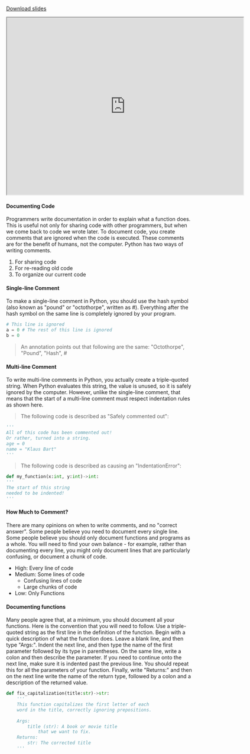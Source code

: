 
[Download slides](Documenting.pdf)


<iframe style="width: 640px; height: 480px;" width="300" height="150" allowfullscreen="allowfullscreen" webkitallowfullscreen="webkitallowfullscreen" mozallowfullscreen="mozallowfullscreen"
title="Introduction.pdf"
src="https://www.youtube.com/embed/9CBPTykKAQE?feature=oembed&amp;rel=0" 
></iframe>




#### Documenting Code

Programmers write documentation in order to explain what a function does.
This is useful not only for sharing code with other programmers, but when we come back to code we wrote later.
To document code, you create comments that are ignored when the code is executed.
These comments are for the benefit of humans, not the computer.
Python has two ways of writing comments.

1. For sharing code
2. For re-reading old code
3. To organize our current code

#### Single-line Comment

To make a single-line comment in Python, you should use the hash symbol (also known as "pound" or "octothorpe", written as #).
Everything after the hash symbol on the same line is completely ignored by your program.

```python
# This line is ignored
a = 0 # The rest of this line is ignored
b = 0
```

> An annotation points out that following are the same: "Octothorpe", "Pound", "Hash", #

#### Multi-line Comment

To write multi-line comments in Python, you actually create a triple-quoted string. 
When Python evaluates this string, the value is unused, so it is safely ignored by the computer.
However, unlike the single-line comment, that means that the start of a multi-line comment must respect indentation rules as shown here.

> The following code is described as "Safely commented out":
```python
'''
All of this code has been commented out!
Or rather, turned into a string.
age = 0
name = "Klaus Bart"
'''
```

> The following code is described as causing an "IndentationError":
```python
def my_function(x:int, y:int)->int:
'''
The start of this string
needed to be indented!
'''
```

#### How Much to Comment?

There are many opinions on when to write comments, and no "correct answer".
Some people believe you need to document every single line.
Some people believe you should only document functions and programs as a whole.
You will need to find your own balance - for example, rather than documenting every line, you might only document lines that are particularly confusing, or document a chunk of code.

* High: Every line of code
* Medium: Some lines of code
  * Confusing lines of code
  * Large chunks of code
* Low: Only Functions

#### Documenting functions

Many people agree that, at a minimum, you should document all your functions.
Here is the convention that you will need to follow.
Use a triple-quoted string as the first line in the definition of the function.
Begin with a quick description of what the function does.
Leave a blank line, and then type "Args:".
Indent the next line, and then type the name of the first parameter followed by its type in parentheses. On the same line, write a colon and then describe the parameter. If you need to continue onto the next line, make sure it is indented past the previous line.
You should repeat this for all the parameters of your function.
Finally, write "Returns:" and then on the next line write the name of the return type, followed by a colon and a description of the returned value.

```python
def fix_capitalization(title:str)->str:
    '''
    This function capitalizes the first letter of each
    word in the title, correctly ignoring prepositions.
    
    Args:
        title (str): A book or movie title
            that we want to fix.
    Returns:
        str: The corrected title
    '''
```
